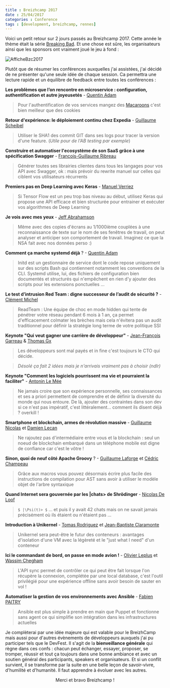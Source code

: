 ```yaml
---
title : Breizhcamp 2017
date : 25/04/2017
categories : Conference
tags : [development, breizhcamp, rennes]
---
```


<style type="text/css">
  img[alt=AfficheBzc2017] {
    display: block;
    margin-left: auto;
    margin-right: auto
  }

</style>

Voici un petit retour sur 2 jours passés au Breizhcamp 2017. Cette année le thème était la série [Breaking Bad](http://www.allocine.fr/series/ficheserie_gen_cserie=3517.html). Et une chose est sûre, les organisateurs ainsi que les sponsors ont vraiment joué le jeu à fond :

![AfficheBzc2017]({{urls.media}}/retour_breizhcamp_2017/breakingcamp.png)


Plutôt que de résumer les conférences auxquelles j'ai assistées, j'ai décidé de ne présenter qu'une seule idée de chaque session. Ca permettra une lecture rapide et un équilibre de feedback entre toutes les conférences :

__Les problèmes que l’on rencontre en microservice : configuration, authentification et autre joyeusetés__ - [Quentin Adam](https://twitter.com/waxzce)

> Pour l'authentification de vos services mangez des [Macaroons](http://hackingdistributed.com/2014/05/16/macaroons-are-better-than-cookies/) c'est bien meilleur que des cookies

__Retour d'expérience: le déploiement continu chez Expedia__ - [Guillaume Scheibel](https://twitter.com/g_scheibel)
    
> Utiliser le SHA1 des commit GIT dans ses logs pour tracer la version d'une feature. (_Utile pour de l'AB testing par exemple_)

__Construire et automatiser l'ecosystème de son SaaS grâce à une spécification Swagger__ - [Francois-Guillaume Ribreau](https://twitter.com/FGRibreau)
    
> Générer toutes ses librairies clientes dans tous les langages pour vos API avec Swagger, ok : mais prévoir du rewrite manuel sur celles qui ciblent vos utilisateurs récurrents

__Premiers pas en Deep Learning avec Keras__ - [Manuel Verriez](https://twitter.com/mverriez)
   
> Si Tensor Flow est un peu trop bas niveau au début, utilisez Keras qui propose une API efficace et bien structurée pour entrainer et exécuter vos algorithmes de Deep Learning

__Je vois avec mes yeux__ - [Jeff Abrahamson](https://twitter.com/Jeff_Abrahamson)

> Même avec des copies d'écrans au 1/1000ième couplées à une reconnaissance de texte sur le nom de ses fenêtres de travail, on peut analyser et anticiper son comportement de travail. Imaginez ce que la NSA fait avec nos données perso :)

__Comment ça marche systemd déjà__ ? - [Quentin Adam](https://twitter.com/waxzce)

> Initd est un gestionnaire de service dont le code repose uniquement sur des scripts Bash qui contiennent notamment les conventions de la CLI. Systemd utilise, lui, des fichiers de configuration bien documentés et structurés qui n'empêchent en rien d'y ajouter des scripts pour les extensions ponctuelles ...

__Le test d’intrusion Red Team : digne successeur de l’audit de sécurité ?__ - [Clément Michel](https://twitter.com/clement_michel)

> ReadTeam : Une équipe de choc en mode hidden qui tente de pénétrer votre réseau pendant 6 mois à 1 an, ça permet d'efficacement colmater les brèches mais cela n'évitera pas un audit traditionnel pour définir la stratégie long terme de votre politique SSI

__Keynote "Qui veut gagner une carrière de développeur"__ - [Jean-François Garreau](https://twitter.com/jefbinomed) & [Thomas Gx](https://twitter.com/ThomasGX)

> Les développeurs sont mal payés et in fine c'est toujours le CTO qui décide. 

> _Désolé ça fait 2 idées mais je n'arrivais vraiment pas à choisir (ndlr)_ 

__Keynote "Comment les logiciels pourrissent ma vie et pourraient la faciliter"__ - [Antonin Le Mée](https://twitter.com/antoninlemee)

> Ne jamais croire que son expérience personnelle, ses connaissances et ses a priori permettent de comprendre et de définir la diversité du monde qui nous entoure. De là, ajouter des contraintes dans son dev si ce n'est pas impératif, c'est littéralement... comment ils disent déjà ? overkill !

__Smartphone et blockchain, armes de révolution massive__ - [Guillaume Nicolas](https://twitter.com/GuiillaumeN) et [Damien Lecan](https://twitter.com/dlecan)

> Ne rajoutez pas d'intermédiaire entre vous et la blockchain : seul un noeud de blockchain embarqué dans un téléphone mobile est digne de confiance car c'est le vôtre !

__Sinon, quoi de neuf côté Apache Groovy__ ? - [Guillaume Laforge](https://twitter.com/glaforge) et [Cédric Champeau](https://twitter.com/CedricChampeau)

> Grâce aux macros vous pouvez désormais écrire plus facile des instructions de compilation pour AST sans avoir à utiliser le modèle objet de l'arbre syntaxique

__Quand Internet sera gouvernée par les \|chats> de Shrödinger__ - [Nicolas De Loof](https://twitter.com/ndeloof)

> `$ |\Psi(t)> $` ... et puis il y avait 42 chats mais on ne savait jamais précisément où ils étaient ou n'étaient pas ...

__Introduction à Unikernel__ - [Tomas Rodriguez](https://twitter.com/rstomasalberto) et [Jean-Baptiste Claramonte](https://twitter.com/jbclaramonte)

> Unikernel sera peut-être le futur des conteneurs : avantages d'isolation d'une VM avec la légèreté et le "just what I need" d'un conteneur

__Ici le commandant de bord, on passe en mode avion !__ - [Olivier Leplus](https://twitter.com/olivierleplus) et [Wassim Chegham](https://twitter.com/manekinekko)

> L'API sync permet de contrôler ce qui peut être fait lorsque l'on récupère la connexion, complétée par une local database, c'est l'outil privilégié pour une expérience offline sans avoir besoin de sauter en vol !

__Automatiser la gestion de vos environnements avec Ansible__ - [Fabien PAITRY](https://twitter.com/FabienPaitry)

> Ansible est plus simple à prendre en main que Puppet et fonctionne sans agent ce qui simplifie son intégration dans les infrastructures actuelles 

Je complèterai par une idée majeure qui est valable pour le BreizhCamp mais aussi pour d'autres évènements de développeurs auxquels j'ai pu participer tels que le DevFest. Il s'agit de la __bienveillance générale__ qui règne dans ces confs : chacun peut échanger, essayer, proposer, se tromper, réussir et tout ça toujours dans une bonne ambiance et avec un soutien général des participants, speakers et organisateurs.
Et si un conflit survient, il se transforme par la suite en une belle leçon de savoir-vivre, d'humilité et d'humanité. Il faut apprendre à évoluer avec les autres.


                                    
<div align="center">Merci et bravo Breizhcamp !</div>
